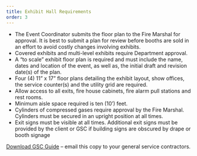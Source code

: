 ```yaml
---
title: Exhibit Hall Requirements
order: 3
---
```


- The Event Coordinator submits the floor plan to the Fire Marshal for approval. It is best to submit a plan for review before booths are sold in an effort to avoid costly changes involving exhibits.
- Covered exhibits and multi-level exhibits require Department approval.
- A “to scale” exhibit floor plan is required and must include the name, dates and location of the event, as well as, the initial draft and revision date(s) of the plan.
- Four (4) 11” x 17” floor plans detailing the exhibit layout, show offices, the service counter(s) and the utility grid are required.
- Allow access to all exits, fire house cabinets, fire alarm pull stations and rest rooms.
- Minimum aisle space required is ten (10’) feet.
- Cylinders of compressed gases require approval by the Fire Marshal. Cylinders must be secured in an upright position at all times.
- Exit signs must be visible at all times. Additional exit signs must be provided by the client or GSC if building signs are obscured by drape or booth signage

[Download GSC Guide](https://assets.austinconventioncenter.com/2021/contractors/ACC-General-Contractor-Guidelines.pdf) – email this copy to your general service contractors.
